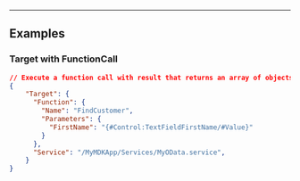 
----
## Examples


### Target with FunctionCall
```json
// Execute a function call with result that returns an array of objects
{
    "Target": {
      "Function": {
        "Name": "FindCustomer",
        "Parameters": {
          "FirstName": "{#Control:TextFieldFirstName/#Value}"
        }
      },
      "Service": "/MyMDKApp/Services/MyOData.service",
    }
}
```

